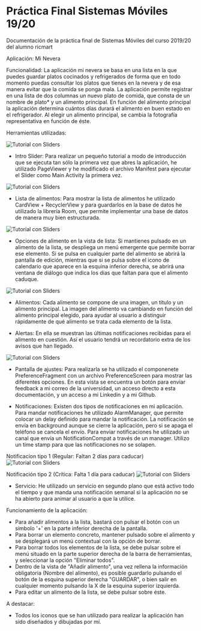 # Práctica Final Sistemas Móviles 19/20
Documentación de la práctica final de Sistemas Móviles del curso 2019/20 del alumno ricmart

Aplicación: Mi Nevera

Funcionalidad: La aplicación mi nevera se basa en una lista en la que puedes guardar platos cocinados y refrigerados de forma que en todo momento puedas consultar los platos que tienes en la nevera y de esa manera evitar que la comida se ponga mala. La aplicación permite registrar en una lista de dos columnas un nuevo plato de comida, que consta de un nombre de plato* y un alimento principal. En función del alimento principal la aplicación determina cuántos días durará el alimento en buen estado en el refrigerador. Al elegir un alimento principal, se cambia la fotografía representativa en función de éste.

Herramientas utilizadas: 

![Tutorial con Sliders](screenshots/tutorial_view.png)

- Intro Slider: Para realizar un pequeño tutorial a modo de introducción que se ejecuta tan sólo la primera vez que abres la aplicación, he utilizado PageViewer y he modificado el archivo Manifest para ejecutar el Slider como Main Activity la primera vez.

![Tutorial con Sliders](screenshots/home_screen_view.png)

- Lista de alimentos: Para mostrar la lista de alimentos he utilizado CardView + RecyclerView y para guardarlos en la base de datos he utilizado la librería Room, que permite implementar una base de datos de manera muy bien estructurada.

![Tutorial con Sliders](screenshots/item.png)

- Opciones de alimento en la vista de lista: Si mantienes pulsado en un alimento de la lista, se despliega un menú emergente que permite borrar ese elemento. Si se pulsa en cualquier parte del alimento se abrirá la pantalla de edición, mientras que si se pulsa sobre el icono de calendario que aparece en la esquina inferior derecha, se abrirá una ventana de diálogo que indica los días que faltan para que el alimento caduque.

![Tutorial con Sliders](screenshots/add_item_view.png)

- Alimentos: Cada alimento se compone de una imagen, un título y un alimento principal. La imagen del alimento va cambiando en función del alimento principal elegido, para ayudar al usuario a distinguir rápidamente de qué alimento se trata cada elemento de la lista.

- Alertas: En ella se muestran las últimas notificaciones recibidas para el alimento en cuestión. Así el usuario tendrá un recordatorio extra de los avisos que han llegado.

![Tutorial con Sliders](screenshots/settings_view.png)

- Pantalla de ajustes: Para realizarla se ha utilizado el componenete PreferenceFragment con un archivo PreferenceScreen para mostrar las diferentes opciones. En esta vista se encuentra un botón para enviar feedback a mi correo de la universidad, un acceso directo a esta documentación, y un acceso a mi Linkedin y a mi Github.

- Notificaciones: Existen dos tipos de notificaciones en mi aplicación. Para mandar notificaciones he utilizado AlarmManager, que permite colocar un delay definido para mandar la notificación. La notificación se envía en background aunque se cierre la aplicación, pero si se apaga el teléfono se cancela el envío. Para enviar notificaciones he utilizado un canal que envía un NotificationCompat a través de un manager. Utilizo un time stamp para que las notificaciones no se solapen.

 Notificacion tipo 1 (Regular: Faltan 2 días para caducar)
![Tutorial con Sliders](screenshots/notification.png)

 Notificación tipo 2 (Crítica: Falta 1 día para caducar)
![Tutorial con Sliders](screenshots/notification_critical.png)

- Servicio: He utilizado un servicio en segundo plano que está activo todo el tiempo y que manda una notificación semanal si la aplicación no se ha abierto para animar al usuario a que la utilice.

Funcionamiento de la aplicación:

- Para añadir alimentos a la lista, bastará con pulsar el botón con un símbolo '+' en la parte inferior derecha de la pantalla.
- Para borrar un elemento concreto, mantener pulsado sobre el alimento y se desplegará un menú contextual con la opción de borrar.
- Para borrar todos los elementos de la lista, se debe pulsar sobre el menú situado en la parte superior derecha de la barra de herramientas, y seleccionar la opción "Eliminar todos".
- Dentro de la vista de "Añadir alimento", una vez rellena la información obligatoria (Nombre del alimento), es posible guardarlo pulsando el botón de la esquina superior derecha "GUARDAR", o bien salir en cualquier momento pulsando la X de la esquina superior izquierda.
- Para editar un alimento de la lista, se debe pulsar sobre éste.

A destacar:

- Todos los iconos que se han utilizado para realizar la aplicación han sido diseñados y dibujadas por mí.
